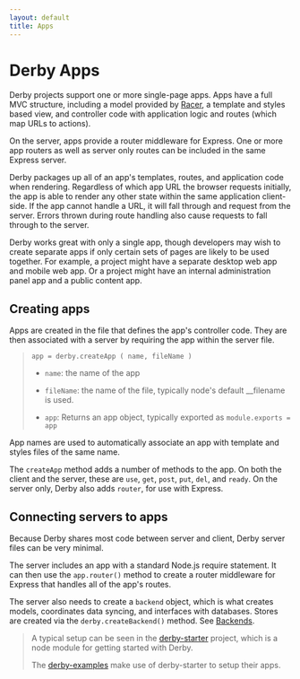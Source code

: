```yaml
---
layout: default
title: Apps
---
```


# Derby Apps

Derby projects support one or more single-page apps.
Apps have a full MVC structure, including a model provided by
[Racer](https://github.com/derbyjs/racer), a template and styles based view, and controller
code with application logic and routes (which map URLs to actions).

On the server, apps provide a router middleware for Express. One or more app
routers as well as server only routes can be included in the same Express
server.

Derby packages up all of an app's templates, routes, and application code when
rendering. Regardless of which app URL the browser requests initially, the app
is able to render any other state within the same application client-side. If
the app cannot handle a URL, it will fall through and request from the server.
Errors thrown during route handling also cause requests to fall through to the
server.

Derby works great with only a single app, though developers may wish to create
separate apps if only certain sets of pages are likely to be used together. For
example, a project might have a separate desktop web app and mobile web app. Or
a project might have an internal administration panel app and a public content
app.


## Creating apps

Apps are created in the file that defines the app's controller code. They are
then associated with a server by requiring the app within the server file.

> `app = derby.createApp ( name, fileName )`
>
> * `name`: the name of the app
> * `fileName`: the name of the file, typically node's default __filename is used.
>
> * `app`: Returns an app object, typically exported as `module.exports = app`


App names are used to automatically associate an app with template and styles files of the same
name.

The `createApp` method adds a number of methods to the app. On both the client
and the server, these are `use`, `get`, `post`, `put`, `del`,
and `ready`. On the server only, Derby also adds `router`,
for use with Express.

## Connecting servers to apps

Because Derby shares most code between server and client, Derby server files
can be very minimal.

The server includes an app with a standard Node.js require statement. It can
then use the `app.router()` method to create a router middleware for Express
that handles all of the app's routes.

The server also needs to create a `backend` object, which is what creates models,
coordinates data syncing, and interfaces with databases. Stores are created via
the `derby.createBackend()` method. See [Backends](models/backends).

> A typical setup can be seen in the [derby-starter](https://github.com/derbyjs/derby-starter/blob/master/lib/server.js) project, which is a node module for getting started with Derby.
>
> The [derby-examples](https://github.com/derbyjs/derby-examples) make use of derby-starter to setup their apps.
